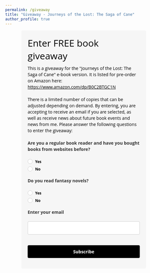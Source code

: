 ```yaml
---
permalink: /giveaway
title: "Giveaway - Journeys of the Lost: The Saga of Cane"
author_profile: true
---
```


<!-- <style type="text/css">@import url("https://assets.mlcdn.com/fonts.css?version=1680621");</style> -->
<style type="text/css">
/* LOADER */
.ml-form-embedSubmitLoad {
display: inline-block;
width: 20px;
height: 20px;
}

.g-recaptcha {
transform: scale(1);
-webkit-transform: scale(1);
transform-origin: 0 0;
-webkit-transform-origin: 0 0;
height: ;
}

.sr-only {
position: absolute;
width: 1px;
height: 1px;
padding: 0;
margin: -1px;
overflow: hidden;
clip: rect(0,0,0,0);
border: 0;
}

.ml-form-embedSubmitLoad:after {
content: " ";
display: block;
width: 11px;
height: 11px;
margin: 1px;
border-radius: 50%;
border: 4px solid #fff;
border-color: #ffffff #ffffff #ffffff transparent;
animation: ml-form-embedSubmitLoad 1.2s linear infinite;
}
@keyframes ml-form-embedSubmitLoad {
0% {
transform: rotate(0deg);
}
100% {
transform: rotate(360deg);
}
}
#mlb2-4559035.ml-form-embedContainer {
box-sizing: border-box;
display: table;
margin: 0 auto;
position: static;
width: 100% !important;
}
#mlb2-4559035.ml-form-embedContainer h4,
#mlb2-4559035.ml-form-embedContainer p,
#mlb2-4559035.ml-form-embedContainer span,
#mlb2-4559035.ml-form-embedContainer button {
text-transform: none !important;
letter-spacing: normal !important;
}
#mlb2-4559035.ml-form-embedContainer .ml-form-embedWrapper {
background-color: #f6f6f6;

border-width: 0px;
border-color: transparent;
border-radius: 4px;
border-style: solid;
box-sizing: border-box;
display: inline-block !important;
margin: 0;
padding: 0;
position: relative;
}
#mlb2-4559035.ml-form-embedContainer .ml-form-embedWrapper.embedPopup,
#mlb2-4559035.ml-form-embedContainer .ml-form-embedWrapper.embedDefault { width: 400px; }
#mlb2-4559035.ml-form-embedContainer .ml-form-embedWrapper.embedForm { max-width: 400px; width: 100%; }
#mlb2-4559035.ml-form-embedContainer .ml-form-align-left { text-align: left; }
#mlb2-4559035.ml-form-embedContainer .ml-form-align-center { text-align: center; }
#mlb2-4559035.ml-form-embedContainer .ml-form-align-default { display: table-cell !important; vertical-align: middle !important; text-align: center !important; }
#mlb2-4559035.ml-form-embedContainer .ml-form-align-right { text-align: right; }
#mlb2-4559035.ml-form-embedContainer .ml-form-embedWrapper .ml-form-embedHeader img {
border-top-left-radius: 4px;
border-top-right-radius: 4px;
height: auto;
margin: 0 auto !important;
max-width: 100%;
width: undefinedpx;
}
#mlb2-4559035.ml-form-embedContainer .ml-form-embedWrapper .ml-form-embedBody,
#mlb2-4559035.ml-form-embedContainer .ml-form-embedWrapper .ml-form-successBody {
padding: 20px 20px 0 20px;
}
#mlb2-4559035.ml-form-embedContainer .ml-form-embedWrapper .ml-form-embedBody.ml-form-embedBodyHorizontal {
padding-bottom: 0;
}
#mlb2-4559035.ml-form-embedContainer .ml-form-embedWrapper .ml-form-embedBody .ml-form-embedContent,
#mlb2-4559035.ml-form-embedContainer .ml-form-embedWrapper .ml-form-successBody .ml-form-successContent {
text-align: left;
margin: 0 0 20px 0;
}
#mlb2-4559035.ml-form-embedContainer .ml-form-embedWrapper .ml-form-embedBody .ml-form-embedContent h4,
#mlb2-4559035.ml-form-embedContainer .ml-form-embedWrapper .ml-form-successBody .ml-form-successContent h4 {
color: #000000;
font-family: 'Open Sans', Arial, Helvetica, sans-serif;
font-size: 30px;
font-weight: 400;
margin: 0 0 10px 0;
text-align: left;
word-break: break-word;
}
#mlb2-4559035.ml-form-embedContainer .ml-form-embedWrapper .ml-form-embedBody .ml-form-embedContent p,
#mlb2-4559035.ml-form-embedContainer .ml-form-embedWrapper .ml-form-successBody .ml-form-successContent p {
color: #000000;
font-family: 'Open Sans', Arial, Helvetica, sans-serif;
font-size: 14px;
font-weight: 400;
line-height: 20px;
margin: 0 0 10px 0;
text-align: left;
}
#mlb2-4559035.ml-form-embedContainer .ml-form-embedWrapper .ml-form-embedBody .ml-form-embedContent ul,
#mlb2-4559035.ml-form-embedContainer .ml-form-embedWrapper .ml-form-embedBody .ml-form-embedContent ol,
#mlb2-4559035.ml-form-embedContainer .ml-form-embedWrapper .ml-form-successBody .ml-form-successContent ul,
#mlb2-4559035.ml-form-embedContainer .ml-form-embedWrapper .ml-form-successBody .ml-form-successContent ol {
color: #000000;
font-family: 'Open Sans', Arial, Helvetica, sans-serif;
font-size: 14px;
}
#mlb2-4559035.ml-form-embedContainer .ml-form-embedWrapper .ml-form-embedBody .ml-form-embedContent ol ol,
#mlb2-4559035.ml-form-embedContainer .ml-form-embedWrapper .ml-form-successBody .ml-form-successContent ol ol {
list-style-type: lower-alpha;
}
#mlb2-4559035.ml-form-embedContainer .ml-form-embedWrapper .ml-form-embedBody .ml-form-embedContent ol ol ol,
#mlb2-4559035.ml-form-embedContainer .ml-form-embedWrapper .ml-form-successBody .ml-form-successContent ol ol ol {
list-style-type: lower-roman;
}
#mlb2-4559035.ml-form-embedContainer .ml-form-embedWrapper .ml-form-embedBody .ml-form-embedContent p a,
#mlb2-4559035.ml-form-embedContainer .ml-form-embedWrapper .ml-form-successBody .ml-form-successContent p a {
color: #000000;
text-decoration: underline;
}

#mlb2-4559035.ml-form-embedContainer .ml-form-embedWrapper .ml-block-form .ml-field-group {
text-align: left!important;
}

#mlb2-4559035.ml-form-embedContainer .ml-form-embedWrapper .ml-block-form .ml-field-group label {
margin-bottom: 5px;
color: #333333;
font-size: 14px;
font-family: 'Open Sans', Arial, Helvetica, sans-serif;
font-weight: bold; font-style: normal; text-decoration: none;;
display: inline-block;
line-height: 20px;
}
#mlb2-4559035.ml-form-embedContainer .ml-form-embedWrapper .ml-form-embedBody .ml-form-embedContent p:last-child,
#mlb2-4559035.ml-form-embedContainer .ml-form-embedWrapper .ml-form-successBody .ml-form-successContent p:last-child {
margin: 0;
}
#mlb2-4559035.ml-form-embedContainer .ml-form-embedWrapper .ml-form-embedBody form {
margin: 0;
width: 100%;
}
#mlb2-4559035.ml-form-embedContainer .ml-form-embedWrapper .ml-form-embedBody .ml-form-formContent,
#mlb2-4559035.ml-form-embedContainer .ml-form-embedWrapper .ml-form-embedBody .ml-form-checkboxRow {
margin: 0 0 20px 0;
width: 100%;
}
#mlb2-4559035.ml-form-embedContainer .ml-form-embedWrapper .ml-form-embedBody .ml-form-checkboxRow {
float: left;
}
#mlb2-4559035.ml-form-embedContainer .ml-form-embedWrapper .ml-form-embedBody .ml-form-formContent.horozintalForm {
margin: 0;
padding: 0 0 20px 0;
width: 100%;
height: auto;
float: left;
}
#mlb2-4559035.ml-form-embedContainer .ml-form-embedWrapper .ml-form-embedBody .ml-form-fieldRow {
margin: 0 0 10px 0;
width: 100%;
}
#mlb2-4559035.ml-form-embedContainer .ml-form-embedWrapper .ml-form-embedBody .ml-form-fieldRow.ml-last-item {
margin: 0;
}
#mlb2-4559035.ml-form-embedContainer .ml-form-embedWrapper .ml-form-embedBody .ml-form-fieldRow.ml-formfieldHorizintal {
margin: 0;
}
#mlb2-4559035.ml-form-embedContainer .ml-form-embedWrapper .ml-form-embedBody .ml-form-fieldRow input {
background-color: #ffffff !important;
color: #333333 !important;
border-color: #cccccc;
border-radius: 4px !important;
border-style: solid !important;
border-width: 1px !important;
font-family: 'Open Sans', Arial, Helvetica, sans-serif;
font-size: 14px !important;
height: auto;
line-height: 21px !important;
margin-bottom: 0;
margin-top: 0;
margin-left: 0;
margin-right: 0;
padding: 10px 10px !important;
width: 100% !important;
box-sizing: border-box !important;
max-width: 100% !important;
}
#mlb2-4559035.ml-form-embedContainer .ml-form-embedWrapper .ml-form-embedBody .ml-form-fieldRow input::-webkit-input-placeholder,
#mlb2-4559035.ml-form-embedContainer .ml-form-embedWrapper .ml-form-embedBody .ml-form-horizontalRow input::-webkit-input-placeholder { color: #333333; }

#mlb2-4559035.ml-form-embedContainer .ml-form-embedWrapper .ml-form-embedBody .ml-form-fieldRow input::-moz-placeholder,
#mlb2-4559035.ml-form-embedContainer .ml-form-embedWrapper .ml-form-embedBody .ml-form-horizontalRow input::-moz-placeholder { color: #333333; }

#mlb2-4559035.ml-form-embedContainer .ml-form-embedWrapper .ml-form-embedBody .ml-form-fieldRow input:-ms-input-placeholder,
#mlb2-4559035.ml-form-embedContainer .ml-form-embedWrapper .ml-form-embedBody .ml-form-horizontalRow input:-ms-input-placeholder { color: #333333; }

#mlb2-4559035.ml-form-embedContainer .ml-form-embedWrapper .ml-form-embedBody .ml-form-fieldRow input:-moz-placeholder,
#mlb2-4559035.ml-form-embedContainer .ml-form-embedWrapper .ml-form-embedBody .ml-form-horizontalRow input:-moz-placeholder { color: #333333; }

#mlb2-4559035.ml-form-embedContainer .ml-form-embedWrapper .ml-form-embedBody .ml-form-fieldRow textarea, #mlb2-4559035.ml-form-embedContainer .ml-form-embedWrapper .ml-form-embedBody .ml-form-horizontalRow textarea {
background-color: #ffffff !important;
color: #333333 !important;
border-color: #cccccc;
border-radius: 4px !important;
border-style: solid !important;
border-width: 1px !important;
font-family: 'Open Sans', Arial, Helvetica, sans-serif;
font-size: 14px !important;
height: auto;
line-height: 21px !important;
margin-bottom: 0;
margin-top: 0;
padding: 10px 10px !important;
width: 100% !important;
box-sizing: border-box !important;
max-width: 100% !important;
}

#mlb2-4559035.ml-form-embedContainer .ml-form-embedWrapper .ml-form-embedBody .ml-form-fieldRow .custom-radio .custom-control-label::before, #mlb2-4559035.ml-form-embedContainer .ml-form-embedWrapper .ml-form-embedBody .ml-form-horizontalRow .custom-radio .custom-control-label::before, #mlb2-4559035.ml-form-embedContainer .ml-form-embedWrapper .ml-form-embedBody .ml-form-fieldRow .custom-checkbox .custom-control-label::before, #mlb2-4559035.ml-form-embedContainer .ml-form-embedWrapper .ml-form-embedBody .ml-form-horizontalRow .custom-checkbox .custom-control-label::before, #mlb2-4559035.ml-form-embedContainer .ml-form-embedWrapper .ml-form-embedBody .ml-form-embedPermissions .ml-form-embedPermissionsOptionsCheckbox .label-description::before, #mlb2-4559035.ml-form-embedContainer .ml-form-embedWrapper .ml-form-embedBody .ml-form-interestGroupsRow .ml-form-interestGroupsRowCheckbox .label-description::before, #mlb2-4559035.ml-form-embedContainer .ml-form-embedWrapper .ml-form-embedBody .ml-form-checkboxRow .label-description::before {
border-color: #cccccc!important;
background-color: #ffffff!important;
}

#mlb2-4559035.ml-form-embedContainer .ml-form-embedWrapper .ml-form-embedBody .ml-form-fieldRow input.custom-control-input[type="checkbox"]{
box-sizing: border-box;
padding: 0;
position: absolute;
z-index: -1;
opacity: 0;
margin-top: 5px;
margin-left: -1.5rem;
overflow: visible;
}

#mlb2-4559035.ml-form-embedContainer .ml-form-embedWrapper .ml-form-embedBody .ml-form-fieldRow .custom-checkbox .custom-control-label::before, #mlb2-4559035.ml-form-embedContainer .ml-form-embedWrapper .ml-form-embedBody .ml-form-horizontalRow .custom-checkbox .custom-control-label::before, #mlb2-4559035.ml-form-embedContainer .ml-form-embedWrapper .ml-form-embedBody .ml-form-embedPermissions .ml-form-embedPermissionsOptionsCheckbox .label-description::before, #mlb2-4559035.ml-form-embedContainer .ml-form-embedWrapper .ml-form-embedBody .ml-form-interestGroupsRow .ml-form-interestGroupsRowCheckbox .label-description::before, #mlb2-4559035.ml-form-embedContainer .ml-form-embedWrapper .ml-form-embedBody .ml-form-checkboxRow .label-description::before {
border-radius: 4px!important;
}


#mlb2-4559035.ml-form-embedContainer .ml-form-embedWrapper .ml-form-embedBody .ml-form-checkboxRow input[type=checkbox]:checked~.label-description::after, #mlb2-4559035.ml-form-embedContainer .ml-form-embedWrapper .ml-form-embedBody .ml-form-embedPermissions .ml-form-embedPermissionsOptionsCheckbox input[type=checkbox]:checked~.label-description::after, #mlb2-4559035.ml-form-embedContainer .ml-form-embedWrapper .ml-form-embedBody .ml-form-fieldRow .custom-checkbox .custom-control-input:checked~.custom-control-label::after, #mlb2-4559035.ml-form-embedContainer .ml-form-embedWrapper .ml-form-embedBody .ml-form-horizontalRow .custom-checkbox .custom-control-input:checked~.custom-control-label::after, #mlb2-4559035.ml-form-embedContainer .ml-form-embedWrapper .ml-form-embedBody .ml-form-interestGroupsRow .ml-form-interestGroupsRowCheckbox input[type=checkbox]:checked~.label-description::after {
background-image: url("data:image/svg+xml,%3csvg xmlns='http://www.w3.org/2000/svg' viewBox='0 0 8 8'%3e%3cpath fill='%23fff' d='M6.564.75l-3.59 3.612-1.538-1.55L0 4.26 2.974 7.25 8 2.193z'/%3e%3c/svg%3e");
}

#mlb2-4559035.ml-form-embedContainer .ml-form-embedWrapper .ml-form-embedBody .ml-form-fieldRow .custom-radio .custom-control-input:checked~.custom-control-label::after, #mlb2-4559035.ml-form-embedContainer .ml-form-embedWrapper .ml-form-embedBody .ml-form-fieldRow .custom-radio .custom-control-input:checked~.custom-control-label::after {
background-image: url("data:image/svg+xml,%3csvg xmlns='http://www.w3.org/2000/svg' viewBox='-4 -4 8 8'%3e%3ccircle r='3' fill='%23fff'/%3e%3c/svg%3e");
}

#mlb2-4559035.ml-form-embedContainer .ml-form-embedWrapper .ml-form-embedBody .ml-form-fieldRow .custom-radio .custom-control-input:checked~.custom-control-label::before, #mlb2-4559035.ml-form-embedContainer .ml-form-embedWrapper .ml-form-embedBody .ml-form-horizontalRow .custom-radio .custom-control-input:checked~.custom-control-label::before, #mlb2-4559035.ml-form-embedContainer .ml-form-embedWrapper .ml-form-embedBody .ml-form-fieldRow .custom-checkbox .custom-control-input:checked~.custom-control-label::before, #mlb2-4559035.ml-form-embedContainer .ml-form-embedWrapper .ml-form-embedBody .ml-form-horizontalRow .custom-checkbox .custom-control-input:checked~.custom-control-label::before, #mlb2-4559035.ml-form-embedContainer .ml-form-embedWrapper .ml-form-embedBody .ml-form-embedPermissions .ml-form-embedPermissionsOptionsCheckbox input[type=checkbox]:checked~.label-description::before, #mlb2-4559035.ml-form-embedContainer .ml-form-embedWrapper .ml-form-embedBody .ml-form-interestGroupsRow .ml-form-interestGroupsRowCheckbox input[type=checkbox]:checked~.label-description::before, #mlb2-4559035.ml-form-embedContainer .ml-form-embedWrapper .ml-form-embedBody .ml-form-checkboxRow input[type=checkbox]:checked~.label-description::before  {
border-color: #000000!important;
background-color: #000000!important;
color: #ffffff!important;
}

#mlb2-4559035.ml-form-embedContainer .ml-form-embedWrapper .ml-form-embedBody .ml-form-fieldRow .custom-radio .custom-control-label::before, #mlb2-4559035.ml-form-embedContainer .ml-form-embedWrapper .ml-form-embedBody .ml-form-horizontalRow .custom-radio .custom-control-label::before, #mlb2-4559035.ml-form-embedContainer .ml-form-embedWrapper .ml-form-embedBody .ml-form-fieldRow .custom-radio .custom-control-label::after, #mlb2-4559035.ml-form-embedContainer .ml-form-embedWrapper .ml-form-embedBody .ml-form-horizontalRow .custom-radio .custom-control-label::after, #mlb2-4559035.ml-form-embedContainer .ml-form-embedWrapper .ml-form-embedBody .ml-form-fieldRow .custom-checkbox .custom-control-label::before, #mlb2-4559035.ml-form-embedContainer .ml-form-embedWrapper .ml-form-embedBody .ml-form-fieldRow .custom-checkbox .custom-control-label::after, #mlb2-4559035.ml-form-embedContainer .ml-form-embedWrapper .ml-form-embedBody .ml-form-horizontalRow .custom-checkbox .custom-control-label::before, #mlb2-4559035.ml-form-embedContainer .ml-form-embedWrapper .ml-form-embedBody .ml-form-horizontalRow .custom-checkbox .custom-control-label::after {
top: 2px;
box-sizing: border-box;
}

#mlb2-4559035.ml-form-embedContainer .ml-form-embedWrapper .ml-form-embedBody .ml-form-embedPermissions .ml-form-embedPermissionsOptionsCheckbox .label-description::before, #mlb2-4559035.ml-form-embedContainer .ml-form-embedWrapper .ml-form-embedBody .ml-form-embedPermissions .ml-form-embedPermissionsOptionsCheckbox .label-description::after, #mlb2-4559035.ml-form-embedContainer .ml-form-embedWrapper .ml-form-embedBody .ml-form-checkboxRow .label-description::before, #mlb2-4559035.ml-form-embedContainer .ml-form-embedWrapper .ml-form-embedBody .ml-form-checkboxRow .label-description::after {
top: 0px!important;
box-sizing: border-box!important;
}

#mlb2-4559035.ml-form-embedContainer .ml-form-embedWrapper .ml-form-embedBody .ml-form-checkboxRow .label-description::before, #mlb2-4559035.ml-form-embedContainer .ml-form-embedWrapper .ml-form-embedBody .ml-form-checkboxRow .label-description::after {
top: 0px!important;
box-sizing: border-box!important;
}

#mlb2-4559035.ml-form-embedContainer .ml-form-embedWrapper .ml-form-embedBody .ml-form-interestGroupsRow .ml-form-interestGroupsRowCheckbox .label-description::after {
top: 0px!important;
box-sizing: border-box!important;
position: absolute;
left: -1.5rem;
display: block;
width: 1rem;
height: 1rem;
content: "";
}

#mlb2-4559035.ml-form-embedContainer .ml-form-embedWrapper .ml-form-embedBody .ml-form-interestGroupsRow .ml-form-interestGroupsRowCheckbox .label-description::before {
top: 0px!important;
box-sizing: border-box!important;
}

#mlb2-4559035.ml-form-embedContainer .ml-form-embedWrapper .ml-form-embedBody .custom-control-label::before {
position: absolute;
top: 4px;
left: -1.5rem;
display: block;
width: 16px;
height: 16px;
pointer-events: none;
content: "";
background-color: #ffffff;
border: #adb5bd solid 1px;
border-radius: 50%;
}

#mlb2-4559035.ml-form-embedContainer .ml-form-embedWrapper .ml-form-embedBody .custom-control-label::after {
position: absolute;
top: 2px!important;
left: -1.5rem;
display: block;
width: 1rem;
height: 1rem;
content: "";
}

#mlb2-4559035.ml-form-embedContainer .ml-form-embedWrapper .ml-form-embedBody .ml-form-embedPermissions .ml-form-embedPermissionsOptionsCheckbox .label-description::before, #mlb2-4559035.ml-form-embedContainer .ml-form-embedWrapper .ml-form-embedBody .ml-form-interestGroupsRow .ml-form-interestGroupsRowCheckbox .label-description::before, #mlb2-4559035.ml-form-embedContainer .ml-form-embedWrapper .ml-form-embedBody .ml-form-checkboxRow .label-description::before {
position: absolute;
top: 4px;
left: -1.5rem;
display: block;
width: 16px;
height: 16px;
pointer-events: none;
content: "";
background-color: #ffffff;
border: #adb5bd solid 1px;
border-radius: 50%;
}

#mlb2-4559035.ml-form-embedContainer .ml-form-embedWrapper .ml-form-embedBody .ml-form-embedPermissions .ml-form-embedPermissionsOptionsCheckbox .label-description::after {
position: absolute;
top: 0px!important;
left: -1.5rem;
display: block;
width: 1rem;
height: 1rem;
content: "";
}

#mlb2-4559035.ml-form-embedContainer .ml-form-embedWrapper .ml-form-embedBody .ml-form-checkboxRow .label-description::after {
position: absolute;
top: 0px!important;
left: -1.5rem;
display: block;
width: 1rem;
height: 1rem;
content: "";
}

#mlb2-4559035.ml-form-embedContainer .ml-form-embedWrapper .ml-form-embedBody .custom-radio .custom-control-label::after {
background: no-repeat 50%/50% 50%;
}
#mlb2-4559035.ml-form-embedContainer .ml-form-embedWrapper .ml-form-embedBody .custom-checkbox .custom-control-label::after, #mlb2-4559035.ml-form-embedContainer .ml-form-embedWrapper .ml-form-embedBody .ml-form-embedPermissions .ml-form-embedPermissionsOptionsCheckbox .label-description::after, #mlb2-4559035.ml-form-embedContainer .ml-form-embedWrapper .ml-form-embedBody .ml-form-interestGroupsRow .ml-form-interestGroupsRowCheckbox .label-description::after, #mlb2-4559035.ml-form-embedContainer .ml-form-embedWrapper .ml-form-embedBody .ml-form-checkboxRow .label-description::after {
background: no-repeat 50%/50% 50%;
}

#mlb2-4559035.ml-form-embedContainer .ml-form-embedWrapper .ml-form-embedBody .ml-form-fieldRow .custom-control, #mlb2-4559035.ml-form-embedContainer .ml-form-embedWrapper .ml-form-embedBody .ml-form-horizontalRow .custom-control {
position: relative;
display: block;
min-height: 1.5rem;
padding-left: 1.5rem;
}

#mlb2-4559035.ml-form-embedContainer .ml-form-embedWrapper .ml-form-embedBody .ml-form-fieldRow .custom-radio .custom-control-input, #mlb2-4559035.ml-form-embedContainer .ml-form-embedWrapper .ml-form-embedBody .ml-form-horizontalRow .custom-radio .custom-control-input, #mlb2-4559035.ml-form-embedContainer .ml-form-embedWrapper .ml-form-embedBody .ml-form-fieldRow .custom-checkbox .custom-control-input, #mlb2-4559035.ml-form-embedContainer .ml-form-embedWrapper .ml-form-embedBody .ml-form-horizontalRow .custom-checkbox .custom-control-input {
position: absolute;
z-index: -1;
opacity: 0;
box-sizing: border-box;
padding: 0;
}

#mlb2-4559035.ml-form-embedContainer .ml-form-embedWrapper .ml-form-embedBody .ml-form-fieldRow .custom-radio .custom-control-label, #mlb2-4559035.ml-form-embedContainer .ml-form-embedWrapper .ml-form-embedBody .ml-form-horizontalRow .custom-radio .custom-control-label, #mlb2-4559035.ml-form-embedContainer .ml-form-embedWrapper .ml-form-embedBody .ml-form-fieldRow .custom-checkbox .custom-control-label, #mlb2-4559035.ml-form-embedContainer .ml-form-embedWrapper .ml-form-embedBody .ml-form-horizontalRow .custom-checkbox .custom-control-label {
color: #000000;
font-size: 12px!important;
font-family: 'Open Sans', Arial, Helvetica, sans-serif;
line-height: 22px;
margin-bottom: 0;
position: relative;
vertical-align: top;
font-style: normal;
font-weight: 700;
}

#mlb2-4559035.ml-form-embedContainer .ml-form-embedWrapper .ml-form-embedBody .ml-form-fieldRow .custom-select, #mlb2-4559035.ml-form-embedContainer .ml-form-embedWrapper .ml-form-embedBody .ml-form-horizontalRow .custom-select {
background-color: #ffffff !important;
color: #333333 !important;
border-color: #cccccc;
border-radius: 4px !important;
border-style: solid !important;
border-width: 1px !important;
font-family: 'Open Sans', Arial, Helvetica, sans-serif;
font-size: 14px !important;
line-height: 20px !important;
margin-bottom: 0;
margin-top: 0;
padding: 10px 28px 10px 12px !important;
width: 100% !important;
box-sizing: border-box !important;
max-width: 100% !important;
height: auto;
display: inline-block;
vertical-align: middle;
background: url('https://assets.mlcdn.com/ml/images/default/dropdown.svg') no-repeat right .75rem center/8px 10px;
-webkit-appearance: none;
-moz-appearance: none;
appearance: none;
}


#mlb2-4559035.ml-form-embedContainer .ml-form-embedWrapper .ml-form-embedBody .ml-form-horizontalRow {
height: auto;
width: 100%;
float: left;
}
.ml-form-formContent.horozintalForm .ml-form-horizontalRow .ml-input-horizontal { width: 70%; float: left; }
.ml-form-formContent.horozintalForm .ml-form-horizontalRow .ml-button-horizontal { width: 30%; float: left; }
.ml-form-formContent.horozintalForm .ml-form-horizontalRow .ml-button-horizontal.labelsOn { padding-top: 25px;  }
.ml-form-formContent.horozintalForm .ml-form-horizontalRow .horizontal-fields { box-sizing: border-box; float: left; padding-right: 10px;  }
#mlb2-4559035.ml-form-embedContainer .ml-form-embedWrapper .ml-form-embedBody .ml-form-horizontalRow input {
background-color: #ffffff;
color: #333333;
border-color: #cccccc;
border-radius: 4px;
border-style: solid;
border-width: 1px;
font-family: 'Open Sans', Arial, Helvetica, sans-serif;
font-size: 14px;
line-height: 20px;
margin-bottom: 0;
margin-top: 0;
padding: 10px 10px;
width: 100%;
box-sizing: border-box;
overflow-y: initial;
}
#mlb2-4559035.ml-form-embedContainer .ml-form-embedWrapper .ml-form-embedBody .ml-form-horizontalRow button {
background-color: #000000 !important;
border-color: #000000;
border-style: solid;
border-width: 1px;
border-radius: 4px;
box-shadow: none;
color: #ffffff !important;
cursor: pointer;
font-family: 'Open Sans', Arial, Helvetica, sans-serif;
font-size: 14px !important;
font-weight: 700;
line-height: 20px;
margin: 0 !important;
padding: 10px !important;
width: 100%;
height: auto;
}
#mlb2-4559035.ml-form-embedContainer .ml-form-embedWrapper .ml-form-embedBody .ml-form-horizontalRow button:hover {
background-color: #333333 !important;
border-color: #333333 !important;
}
#mlb2-4559035.ml-form-embedContainer .ml-form-embedWrapper .ml-form-embedBody .ml-form-checkboxRow input[type="checkbox"] {
box-sizing: border-box;
padding: 0;
position: absolute;
z-index: -1;
opacity: 0;
margin-top: 5px;
margin-left: -1.5rem;
overflow: visible;
}
#mlb2-4559035.ml-form-embedContainer .ml-form-embedWrapper .ml-form-embedBody .ml-form-checkboxRow .label-description {
color: #000000;
display: block;
font-family: 'Open Sans', Arial, Helvetica, sans-serif;
font-size: 12px;
text-align: left;
margin-bottom: 0;
position: relative;
vertical-align: top;
}
#mlb2-4559035.ml-form-embedContainer .ml-form-embedWrapper .ml-form-embedBody .ml-form-checkboxRow label {
font-weight: normal;
margin: 0;
padding: 0;
position: relative;
display: block;
min-height: 24px;
padding-left: 24px;

}
#mlb2-4559035.ml-form-embedContainer .ml-form-embedWrapper .ml-form-embedBody .ml-form-checkboxRow label a {
color: #000000;
text-decoration: underline;
}
#mlb2-4559035.ml-form-embedContainer .ml-form-embedWrapper .ml-form-embedBody .ml-form-checkboxRow label p {
color: #000000 !important;
font-family: 'Open Sans', Arial, Helvetica, sans-serif !important;
font-size: 12px !important;
font-weight: normal !important;
line-height: 18px !important;
padding: 0 !important;
margin: 0 5px 0 0 !important;
}
#mlb2-4559035.ml-form-embedContainer .ml-form-embedWrapper .ml-form-embedBody .ml-form-checkboxRow label p:last-child {
margin: 0;
}
#mlb2-4559035.ml-form-embedContainer .ml-form-embedWrapper .ml-form-embedBody .ml-form-embedSubmit {
margin: 0 0 20px 0;
float: left;
width: 100%;
}
#mlb2-4559035.ml-form-embedContainer .ml-form-embedWrapper .ml-form-embedBody .ml-form-embedSubmit button {
background-color: #000000 !important;
border: none !important;
border-radius: 4px !important;
box-shadow: none !important;
color: #ffffff !important;
cursor: pointer;
font-family: 'Open Sans', Arial, Helvetica, sans-serif !important;
font-size: 14px !important;
font-weight: 700 !important;
line-height: 21px !important;
height: auto;
padding: 10px !important;
width: 100% !important;
box-sizing: border-box !important;
}
#mlb2-4559035.ml-form-embedContainer .ml-form-embedWrapper .ml-form-embedBody .ml-form-embedSubmit button.loading {
display: none;
}
#mlb2-4559035.ml-form-embedContainer .ml-form-embedWrapper .ml-form-embedBody .ml-form-embedSubmit button:hover {
background-color: #333333 !important;
}
.ml-subscribe-close {
width: 30px;
height: 30px;
background: url('https://assets.mlcdn.com/ml/images/default/modal_close.png') no-repeat;
background-size: 30px;
cursor: pointer;
margin-top: -10px;
margin-right: -10px;
position: absolute;
top: 0;
right: 0;
}
.ml-error input, .ml-error textarea, .ml-error select {
border-color: red!important;
}

.ml-error .custom-checkbox-radio-list {
border: 1px solid red !important;
border-radius: 4px;
padding: 10px;
}

.ml-error .label-description,
.ml-error .label-description p,
.ml-error .label-description p a,
.ml-error label:first-child {
color: #ff0000 !important;
}

#mlb2-4559035.ml-form-embedContainer .ml-form-embedWrapper .ml-form-embedBody .ml-form-checkboxRow.ml-error .label-description p,
#mlb2-4559035.ml-form-embedContainer .ml-form-embedWrapper .ml-form-embedBody .ml-form-checkboxRow.ml-error .label-description p:first-letter {
color: #ff0000 !important;
}
@media only screen and (max-width: 400px){

.ml-form-embedWrapper.embedDefault, .ml-form-embedWrapper.embedPopup { width: 100%!important; }
.ml-form-formContent.horozintalForm { float: left!important; }
.ml-form-formContent.horozintalForm .ml-form-horizontalRow { height: auto!important; width: 100%!important; float: left!important; }
.ml-form-formContent.horozintalForm .ml-form-horizontalRow .ml-input-horizontal { width: 100%!important; }
.ml-form-formContent.horozintalForm .ml-form-horizontalRow .ml-input-horizontal > div { padding-right: 0px!important; padding-bottom: 10px; }
.ml-form-formContent.horozintalForm .ml-button-horizontal { width: 100%!important; }
.ml-form-formContent.horozintalForm .ml-button-horizontal.labelsOn { padding-top: 0px!important; }

}
</style>

































































































































































<div id="mlb2-4559035" class="ml-form-embedContainer ml-subscribe-form ml-subscribe-form-4559035">
<div class="ml-form-align-center ">
<div class="ml-form-embedWrapper embedForm">




<div class="ml-form-embedBody ml-form-embedBodyDefault row-form">

<div class="ml-form-embedContent" style=" ">

<h4>Enter FREE book giveaway</h4>
<p>This is a giveaway for the "Journeys of the Lost: The Saga of Cane" e-book version. It is listed for pre-order on Amazon here:
  <a href="https://www.amazon.com/dp/B0C2BTGC1N" target="_blank">https://www.amazon.com/dp/B0C2BTGC1N</a>
 <br /> 
 <br />
 There is a limited number of copies that can be adjusted depending on demand. By entering, you are accepting to receive an email if you are selected, as well as receive news about future book events and news from me. Please answer the following questions to enter the giveaway:</p>

</div>

<form class="ml-block-form" action="https://assets.mailerlite.com/jsonp/393905/forms/85287153938990163/subscribe" data-code="" method="post" target="_blank">
<div class="ml-form-formContent">



<div class="ml-form-fieldRow ">
<div class="ml-field-group ml-field-book_purchasers ml-validate-required">

<label>Are you a regular book reader and have you bought books from websites before?</label>


<!-- input -->

<!-- /input -->

<!-- textarea -->

<!-- /textarea -->

<!-- select -->

<!-- /select -->

<!-- checkboxes -->

<!-- /checkboxes -->

<!-- radio -->
<div class="custom-checkbox-radio-list">
<!-- Visible if current or any next has value -->
<div class="custom-control custom-radio">
<input aria-label="book_purchasers" aria-required="true" name="fields[book_purchasers]" class="custom-control-input" type="radio" value="Yes" id="radio-4559035-03}-0">
<label class="custom-control-label" for="radio-4559035-03}-0">
Yes
</label>
</div>

<div class="custom-control custom-radio">
<input aria-label="book_purchasers" aria-required="true" name="fields[book_purchasers]" class="custom-control-input" type="radio" value="No" id="radio-4559035-03}-1">
<label class="custom-control-label" for="radio-4559035-03}-1">
No
</label>
</div>
















</div>
<!-- /radio -->

<!-- countries -->

<!-- /countries -->





</div>
</div><div class="ml-form-fieldRow ">
<div class="ml-field-group ml-field-fantasy_readers ml-validate-required">

<label>Do you read fantasy novels?</label>


<!-- input -->

<!-- /input -->

<!-- textarea -->

<!-- /textarea -->

<!-- select -->

<!-- /select -->

<!-- checkboxes -->

<!-- /checkboxes -->

<!-- radio -->
<div class="custom-checkbox-radio-list">
<!-- Visible if current or any next has value -->
<div class="custom-control custom-radio">
<input aria-label="fantasy_readers" aria-required="true" name="fields[fantasy_readers]" class="custom-control-input" type="radio" value="Yes" id="radio-4559035-13}-0">
<label class="custom-control-label" for="radio-4559035-13}-0">
Yes
</label>
</div>

<div class="custom-control custom-radio">
<input aria-label="fantasy_readers" aria-required="true" name="fields[fantasy_readers]" class="custom-control-input" type="radio" value="No" id="radio-4559035-13}-1">
<label class="custom-control-label" for="radio-4559035-13}-1">
No
</label>
</div>
















</div>
<!-- /radio -->

<!-- countries -->

<!-- /countries -->





</div>
</div><div class="ml-form-fieldRow ml-last-item">
<div class="ml-field-group ml-field-email ml-validate-email ml-validate-required">

<label>Enter your email</label>


<!-- input -->
<input aria-label="email" aria-required="true" type="email" class="form-control" data-inputmask="" name="fields[email]" placeholder="" autocomplete="email">
<!-- /input -->

<!-- textarea -->

<!-- /textarea -->

<!-- select -->

<!-- /select -->

<!-- checkboxes -->

<!-- /checkboxes -->

<!-- radio -->

<!-- /radio -->

<!-- countries -->

<!-- /countries -->





</div>
</div>

</div>



<!-- Privacy policy -->

<!-- /Privacy policy -->









<div class="ml-form-recaptcha ml-validate-required" style="float: left;">
<style type="text/css">
.ml-form-recaptcha {
margin-bottom: 20px;
}

.ml-form-recaptcha.ml-error iframe {
border: solid 1px #ff0000;
}

@media screen and (max-width: 480px) {
.ml-form-recaptcha {
width: 220px!important
}
.g-recaptcha {
transform: scale(0.78);
-webkit-transform: scale(0.78);
transform-origin: 0 0;
-webkit-transform-origin: 0 0;
}
}
</style>
<script src="https://www.google.com/recaptcha/api.js"></script>
<div class="g-recaptcha" data-sitekey="6Lf1KHQUAAAAAFNKEX1hdSWCS3mRMv4FlFaNslaD"></div>
</div>



<input type="hidden" name="ml-submit" value="1">

<div class="ml-form-embedSubmit">

<button type="submit" class="primary">Subscribe</button>

<button disabled="disabled" style="display: none;" type="button" class="loading">
<div class="ml-form-embedSubmitLoad"></div>
<span class="sr-only">Loading...</span>
</button>
</div>


<input type="hidden" name="anticsrf" value="true">
</form>
</div>

<div class="ml-form-successBody row-success" style="display: none">

<div class="ml-form-successContent">

<h4>Thank you!</h4>
<p>You have successfully joined the giveaway list. Expect an email soon in the event that you have been chosen.<br></p>

</div>

</div>
</div>
</div>
</div>





<script>
function ml_webform_success_4559035() {
var $ = ml_jQuery || jQuery;
$('.ml-subscribe-form-4559035 .row-success').show();
$('.ml-subscribe-form-4559035 .row-form').hide();
}
</script>


<script src="https://groot.mailerlite.com/js/w/webforms.min.js?v59ea44790c5c0deef53b8c1ad21b8cc9" type="text/javascript"></script>
<script>
fetch("https://assets.mailerlite.com/jsonp/393905/forms/85287153938990163/track-view")
</script>
